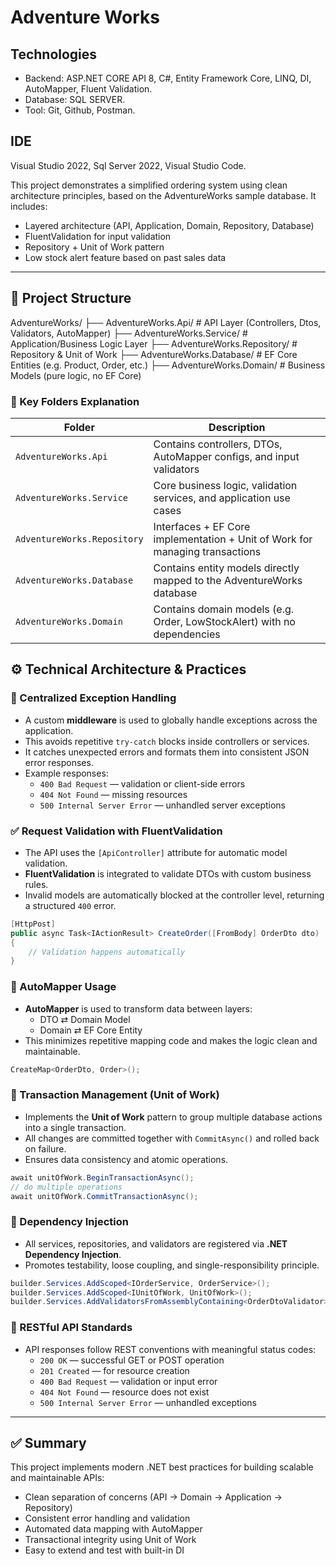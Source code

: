 # Adventure Works

## Technologies
- Backend: ASP.NET CORE API 8, C#, Entity Framework Core, LINQ, DI, AutoMapper, Fluent Validation.
- Database: SQL SERVER.
- Tool: Git, Github, Postman.

## IDE
Visual Studio 2022, Sql Server 2022, Visual Studio Code.

This project demonstrates a simplified ordering system using clean architecture principles, based on the AdventureWorks sample database. It includes:

- Layered architecture (API, Application, Domain, Repository, Database)
- FluentValidation for input validation
- Repository + Unit of Work pattern
- Low stock alert feature based on past sales data

---

## 📁 Project Structure

AdventureWorks/
├── AdventureWorks.Api/ # API Layer (Controllers, Dtos, Validators, AutoMapper)
├── AdventureWorks.Service/ # Application/Business Logic Layer
├── AdventureWorks.Repository/ # Repository & Unit of Work
├── AdventureWorks.Database/ # EF Core Entities (e.g. Product, Order, etc.)
├── AdventureWorks.Domain/ # Business Models (pure logic, no EF Core)

### 🔹 Key Folders Explanation

| Folder                      | Description                                                                 |
|----------------------------|-----------------------------------------------------------------------------|
| `AdventureWorks.Api`       | Contains controllers, DTOs, AutoMapper configs, and input validators        |
| `AdventureWorks.Service`   | Core business logic, validation services, and application use cases         |
| `AdventureWorks.Repository`| Interfaces + EF Core implementation + Unit of Work for managing transactions|
| `AdventureWorks.Database`  | Contains entity models directly mapped to the AdventureWorks database       |
| `AdventureWorks.Domain`    | Contains domain models (e.g. Order, LowStockAlert) with no dependencies     |

## ⚙️ Technical Architecture & Practices

### 🧱 Centralized Exception Handling
- A custom **middleware** is used to globally handle exceptions across the application.
- This avoids repetitive `try-catch` blocks inside controllers or services.
- It catches unexpected errors and formats them into consistent JSON error responses.
- Example responses:
  - `400 Bad Request` — validation or client-side errors
  - `404 Not Found` — missing resources
  - `500 Internal Server Error` — unhandled server exceptions

### ✅ Request Validation with FluentValidation
- The API uses the `[ApiController]` attribute for automatic model validation.
- **FluentValidation** is integrated to validate DTOs with custom business rules.
- Invalid models are automatically blocked at the controller level, returning a structured `400` error.

```csharp
[HttpPost]
public async Task<IActionResult> CreateOrder([FromBody] OrderDto dto)
{
    // Validation happens automatically
}
```

### 🔄 AutoMapper Usage
- **AutoMapper** is used to transform data between layers:
  - DTO ⇄ Domain Model
  - Domain ⇄ EF Core Entity
- This minimizes repetitive mapping code and makes the logic clean and maintainable.

```csharp
CreateMap<OrderDto, Order>();
```

### 💾 Transaction Management (Unit of Work)
- Implements the **Unit of Work** pattern to group multiple database actions into a single transaction.
- All changes are committed together with `CommitAsync()` and rolled back on failure.
- Ensures data consistency and atomic operations.

```csharp
await unitOfWork.BeginTransactionAsync();
// do multiple operations
await unitOfWork.CommitTransactionAsync();
```

### 🔌 Dependency Injection
- All services, repositories, and validators are registered via **.NET Dependency Injection**.
- Promotes testability, loose coupling, and single-responsibility principle.

```csharp
builder.Services.AddScoped<IOrderService, OrderService>();
builder.Services.AddScoped<IUnitOfWork, UnitOfWork>();
builder.Services.AddValidatorsFromAssemblyContaining<OrderDtoValidator>();
```

### 📡 RESTful API Standards
- API responses follow REST conventions with meaningful status codes:
  - `200 OK` — successful GET or POST operation
  - `201 Created` — for resource creation
  - `400 Bad Request` — validation or input error
  - `404 Not Found` — resource does not exist
  - `500 Internal Server Error` — unhandled exceptions

---

## ✅ Summary
This project implements modern .NET best practices for building scalable and maintainable APIs:
- Clean separation of concerns (API → Domain → Application → Repository)
- Consistent error handling and validation
- Automated data mapping with AutoMapper
- Transactional integrity using Unit of Work
- Easy to extend and test with built-in DI
